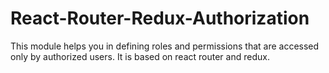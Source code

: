 # React-Router-Redux-Authorization
This module helps you in defining roles and permissions that are accessed only by authorized users. It is based on react router and redux.
